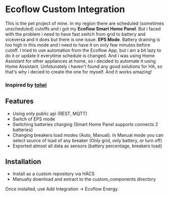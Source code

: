 # Ecoflow Custom Integration

This is the pet project of mine. In my region there are scheduled (sometimes unscheduled) cutoffs and i got my **Ecoflow Smart Home Panel**. But i faced with the problem i need to have fast switch from grid to battery and viceversa and it does but there is one issue. **EPS Mode**. Battery draining is too high in this mode and i need to have it on only few  minutes before cutoff. I tried to use automation from the Ecoflow App, but i am a bit lazy to do it or update it everytime schedule is changed. And i was using Home Assistant for other appliances at home, so i decided to automate it using Home Assistant. Unfotunately i haven't found any good solutions for HA, so that's why i decied to create the one for myself. And it works amazing!

### Inspired by [tolwi](https://github.com/tolwi/hassio-ecoflow-cloud "tolwi")

## Features

- Using only public api (REST, MQTT)
- Switch of EPS mode
- Switching batteries charging (Smart Home Panel supports connects 2 batteries)
- Changing breakers load modes (Auto, Manual). In Manual mode you can select source of load of any breaker (Only grid, only battery, or turn off)
- Exported almost all data as sensors (battery percentage, breakers load)

## Installation

- Install as a custom repository via HACS
- Manually download and extract to the custom_components directory

Once installed, use Add Integration -> Ecoflow Energy.

